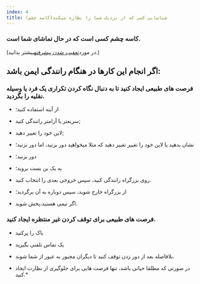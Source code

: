 ```yaml
---
index: 4
title: شناسایی کسی که از نردیک شما را نظاره میکند(کاسه چشم)
---
```

### کاسه چشم کسی است که در حال تماشای شما است.

(در مورد[تعقیب شدن پیشرفته](umbrella://work/being-followed/advanced)بیشتر بدانید.)

## اگر انجام این کارها در هنگام رانندگی ایمن باشد:

### فرصت های طبیعی ایجاد کنید تا به دنبال نگاه کردن تکراری یک فرد یا وسیله نقلیه را بگردید.

*   از آینه استفاده کنید؛

*   سریعتر یا آرامتر رانندگی کنید;

*   لاین خود را تغییر دهید;

*   نشان بدهید یا لاین خود را تغییر تغییر دهید که مثلا میخواهید دور بزنید، اما دور نزنید؛

*   دور بزنید؛

*   به یک بن بست بروید؛

*   روی بزرگراه رانندگی کنید، سپس خروجی بعدی را انتخاب کنید.

*   از بزرگراه خارح شوید، سپس دوباره به آن برگردید؛

*   اگر تیمی هستید،پخش شوید.

### فرصت های طبیعی برای توقف کردن غیر منتظره ایجاد کنید.

*   باک را پرکنید

*   یک تماس تلفنی بگیرید

*   بلافاصله بعد از دور زدن توقف کنید تا دیگران مجبور به عبور از شما شوند.

* در صورتی که مطلقا حیاتی باشد، تنها فرصت هایی برای جلوگیری از نظارت ایجاد کنید.*